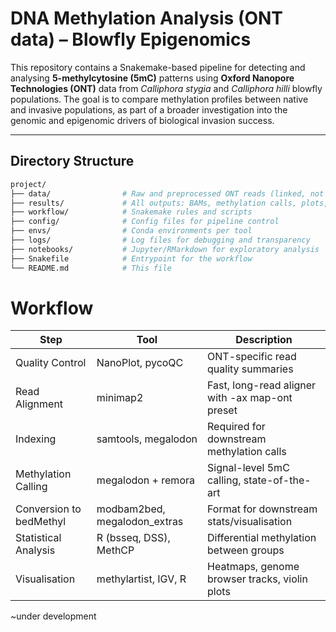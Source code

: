 # DNA Methylation Analysis (ONT data) – Blowfly Epigenomics

This repository contains a Snakemake-based pipeline for detecting and analysing **5-methylcytosine (5mC)** patterns using **Oxford Nanopore Technologies (ONT)** data from *Calliphora stygia* and *Calliphora hilli* blowfly populations. The goal is to compare methylation profiles between native and invasive populations, as part of a broader investigation into the genomic and epigenomic drivers of biological invasion success.

---

## Directory Structure

```bash
project/
├── data/                # Raw and preprocessed ONT reads (linked, not stored)
├── results/             # All outputs: BAMs, methylation calls, plots, stats
├── workflow/            # Snakemake rules and scripts
├── config/              # Config files for pipeline control
├── envs/                # Conda environments per tool
├── logs/                # Log files for debugging and transparency
├── notebooks/           # Jupyter/RMarkdown for exploratory analysis
├── Snakefile            # Entrypoint for the workflow
└── README.md            # This file
```

# Workflow

Step                        | Tool                      | Description
---------------------------|---------------------------|-----------------------------------------------
Quality Control             | NanoPlot, pycoQC          | ONT-specific read quality summaries
Read Alignment              | minimap2                  | Fast, long-read aligner with -ax map-ont preset
Indexing                    | samtools, megalodon       | Required for downstream methylation calls
Methylation Calling         | megalodon + remora        | Signal-level 5mC calling, state-of-the-art
Conversion to bedMethyl     | modbam2bed, megalodon_extras | Format for downstream stats/visualisation
Statistical Analysis        | R (bsseq, DSS), MethCP    | Differential methylation between groups
Visualisation               | methylartist, IGV, R      | Heatmaps, genome browser tracks, violin plots

~under development